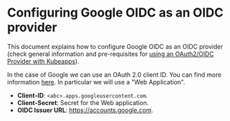 # Configuring Google OIDC as an OIDC provider

This document explains how to configure Google OIDC as an OIDC provider (check general information and pre-requisites for [using an OAuth2/OIDC Provider with Kubeapps](../using-an-OIDC-provider.md)).

In the case of Google we can use an OAuth 2.0 client ID. You can find more information [here](https://developers.google.com/identity/protocols/OpenIDConnect). In particular we will use a "Web Application".

- **Client-ID**: `<abc>.apps.googleusercontent.com`.
- **Client-Secret**: Secret for the Web application.
- **OIDC Issuer URL**: https://accounts.google.com.
